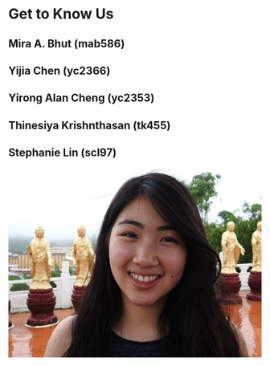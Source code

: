 # Get to Know Us

## Mira A. Bhut (mab586) 

## Yijia Chen (yc2366)

## Yirong Alan Cheng (yc2353)

## Thinesiya Krishnthasan (tk455)

## Stephanie Lin (scl97)
![](./ourPics/stephanie.jpg)

